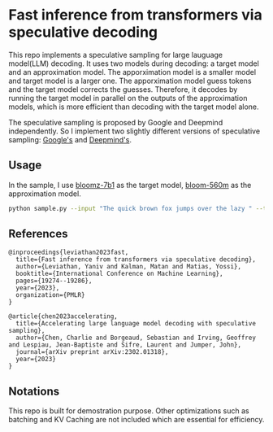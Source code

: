 # Fast inference from transformers via speculative decoding

This repo implements a speculative sampling for large lauguage model(LLM) decoding.
It uses two models during decoding: a target model and an approximation model.
The apporximation model is a smaller model and target model is a larger one.
The apporximation model guess tokens and the target model corrects the guesses.
Therefore, it decodes by running the target model in parallel on the outputs of the approximation models, which is more efficient than decoding with the target model alone.

The speculative sampling is proposed by Google and Deepmind independently. So I implement two slightly different versions of speculative sampling: [Google's](https://arxiv.org/abs/2211.17192) and [Deepmind's](https://arxiv.org/abs/2302.01318).


## Usage
In the sample, I use [bloomz-7b1](https://huggingface.co/bigscience/bloomz-7b1/tree/main) as the target model, [bloom-560m](https://huggingface.co/bigscience/bloom-560m/tree/main) as the approximation model.

```bash
python sample.py --input "The quick brown fox jumps over the lazy " --target_model bigscience/bloomz-7b1 --approximation_model bigscience/bloom-560m
```

## References
```
@inproceedings{leviathan2023fast,
  title={Fast inference from transformers via speculative decoding},
  author={Leviathan, Yaniv and Kalman, Matan and Matias, Yossi},
  booktitle={International Conference on Machine Learning},
  pages={19274--19286},
  year={2023},
  organization={PMLR}
}

@article{chen2023accelerating,
  title={Accelerating large language model decoding with speculative sampling},
  author={Chen, Charlie and Borgeaud, Sebastian and Irving, Geoffrey and Lespiau, Jean-Baptiste and Sifre, Laurent and Jumper, John},
  journal={arXiv preprint arXiv:2302.01318},
  year={2023}
}
```

## Notations
This repo is built for demostration purpose. Other optimizations such as batching and KV Caching are not included which are essential for efficiency.